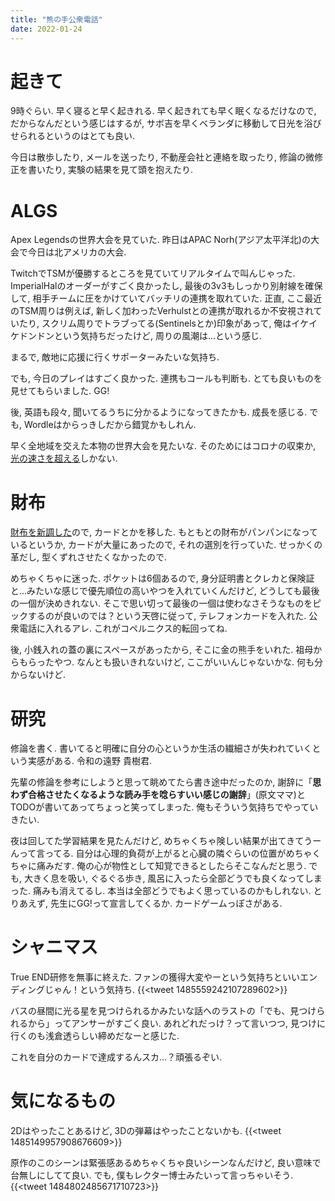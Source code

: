 ```yaml
---
title: "熊の手公衆電話"
date: 2022-01-24
---
```


# 起きて
9時ぐらい. 早く寝ると早く起きれる. 早く起きれても早く眠くなるだけなので, だからなんだという感じはするが, サボ吉を早くベランダに移動して日光を浴びせられるというのはとても良い.

今日は散歩したり, メールを送ったり, 不動産会社と連絡を取ったり, 修論の微修正を書いたり, 実験の結果を見て頭を抱えたり.

# ALGS
Apex Legendsの世界大会を見ていた. 昨日はAPAC Norh(アジア太平洋北)の大会で今日は北アメリカの大会.

TwitchでTSMが優勝するところを見ていてリアルタイムで叫んじゃった. ImperialHalのオーダーがすごく良かったし, 最後の3v3もしっかり別射線を確保して, 相手チームに圧をかけていてバッチリの連携を取れていた. 正直, ここ最近のTSM周りは例えば, 新しく加わったVerhulstとの連携が取れるか不安視されていたり, スクリム周りでトラブってる(Sentinelsとか)印象があって, 俺はイケイケドンドンという気持ちだったけど, 周りの風潮は...という感じ.

まるで, 敵地に応援に行くサポーターみたいな気持ち.

でも, 今日のプレイはすごく良かった. 連携もコールも判断も. とても良いものを見せてもらいました. GG!

後, 英語も段々, 聞いてるうちに分かるようになってきたかも. 成長を感じる. でも, Wordleはからっきしだから錯覚かもしれん.

早く全地域を交えた本物の世界大会を見たいな. そのためにはコロナの収束か, [光の速さを超える](/post/2021-11-10)しかない.
# 財布
[財布を新調した](/post/2022-01-14)ので, カードとかを移した. もともとの財布がパンパンになっているというか, カードが大量にあったので, それの選別を行っていた. せっかくの革だし, 型くずれさせたくなかったので.

めちゃくちゃに迷った. ポケットは6個あるので, 身分証明書とクレカと保険証と...みたいな感じで優先順位の高いやつを入れていくんだけど, どうしても最後の一個が決めきれない. そこで思い切って最後の一個は使わなさそうなものをピックするのが良いのでは？という天啓に従って, テレフォンカードを入れた. 公衆電話に入れるアレ. これがコペルニクス的転回ってね.

後, 小銭入れの蓋の裏にスペースがあったから, そこに金の熊手をいれた. 祖母からもらったやつ. なんとも扱いきれないけど, ここがいいんじゃないかな. 何も分からないけど.

# 研究
修論を書く. 書いてると明確に自分の心というか生活の繊細さが失われていくという実感がある. 令和の遠野 貴樹君.

先輩の修論を参考にしようと思って眺めてたら書き途中だったのか, 謝辞に「**思わず合格させたくなるような読み手を唸らすいい感じの謝辞**」(原文ママ)とTODOが書いてあってちょっと笑ってしまった. 俺もそういう気持ちでやっていきたい.

夜は回してた学習結果を見たんだけど, めちゃくちゃ険しい結果が出てきてうーんって言ってる. 自分は心理的負荷が上がると心臓の隣ぐらいの位置がめちゃくちゃに痛みだす. 俺の心が物性として知覚できるとしたらそこなんだと思う.
でも, 大きく息を吸い, ぐるぐる歩き, 風呂に入ったら全部どうでも良くなってしまった. 痛みも消えてるし. 本当は全部どうでもよく思っているのかもしれない. とりあえず, 先生にGG!って宣言してくるか. カードゲームっぽさがある.

# シャニマス
True END研修を無事に終えた. ファンの獲得大変やーという気持ちといいエンディングじゃん！という気持ち.
{{<tweet 1485559242107289602>}}

バスの昼間に光る星を見つけられるかみたいな話へのラストの「でも、見つけられるから」ってアンサーがすごく良い. あれどれだっけ？って言いつつ, 見つけに行くのも浅倉透らしい締めだなーと感じた.

これを自分のカードで達成するんスカ...？頑張るぞい.

# 気になるもの
2Dはやったことあるけど, 3Dの弾幕はやったことないかも.
{{<tweet 1485149957908676609>}}

原作のこのシーンは緊張感あるめちゃくちゃ良いシーンなんだけど, 良い意味で台無しにしてて良い. でも, 僕もレクター博士みたいって言っちゃいそう.
{{<tweet 1484802485671710723>}}